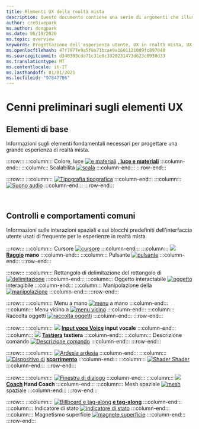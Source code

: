 ```yaml
---
title: Elementi UX della realtà mista
description: Questo documento contiene una serie di argomenti che illustrano come progettare per i dispositivi a realtà mista.
author: cre8ivepark
ms.author: dongpark
ms.date: 06/19/2020
ms.topic: overview
keywords: Progettazione dell'esperienza utente, UX in realtà mista, UX, modelli di app, controlli, stile, HoloLens, interazione, interazione spaziale, interfaccia utente spaziale, elementi UX, comportamenti, blocchi predefiniti, tipografia, colori, cuffie per realtà mista, auricolare di realtà mista, auricolare di realtà virtuale, HoloLens, MRTK, Toolkit realtà mista
ms.openlocfilehash: 47f7877e9a5f8a71bcae9a16011210d9fc897040
ms.sourcegitcommit: d340303cda71c31e6c3320231473d623c0930d33
ms.translationtype: MT
ms.contentlocale: it-IT
ms.lasthandoff: 01/01/2021
ms.locfileid: "97847786"
---
```

# <a name="ux-elements-overview"></a>Cenni preliminari sugli elementi UX

## <a name="foundational-elements"></a>Elementi di base
Informazioni sugli elementi fondamentali necessari per progettare una grande esperienza di realtà mista.

:::row:::
    :::column:::
       Colore, luce [ ![ e materiali](images/640px-fragments.png)](color-light-and-materials.md) **[, luce e materiali](color-light-and-materials.md)**
    :::column-end:::
    :::column:::
       Scalabilità [ ![ scala](images/volvo-cars-microsoft-hololens-experience01-640px.png)](scale.md) **[](scale.md)**
    :::column-end:::
:::row-end:::

:::row:::
    :::column:::
       [ ![ Tipografia tipografica](images/typography-cover.png)](typography.md) **[](typography.md)**
    :::column-end:::
    :::column:::
       [ ![ Suono audio](images/spatialaudio.png)](spatial-sound-design.md) **[](spatial-sound-design.md)**
    :::column-end:::
:::row-end:::

<br>

## <a name="common-controls-and-behaviors"></a>Controlli e comportamenti comuni
Informazioni sulle interazioni spaziali e sui blocchi predefiniti dell'interfaccia utente usati di frequente per le esperienze in realtà mista.

:::row:::
    :::column:::
       Cursore [ ![ cursore](images/UX_Hero_Cursor.jpg)](cursors.md) **[](cursors.md)**
    :::column-end:::
    :::column:::
       [ ![](images/UX_Hero_HandRay.jpg)](point-and-commit.md) **[Raggio](point-and-commit.md) mano**
    :::column-end:::
    :::column:::
       Pulsante [ ![ pulsante](images/UX_Hero_Button.jpg)](button.md) **[](button.md)**
    :::column-end:::
:::row-end:::

:::row:::
    :::column:::
       Rettangolo di delimitazione del rettangolo di [ ![ delimitazione](images/UX_Hero_BoundingBox.jpg)](app-bar-and-bounding-box.md) **[](app-bar-and-bounding-box.md)**
    :::column-end:::
    :::column:::
       Oggetto interactabile [ ![ oggetto](images/UX_Hero_Interactable.jpg)](interactable-object.md) interagibile **[](interactable-object.md)**
    :::column-end:::
    :::column:::
       Manipolazione della [ ![ manipolazione](images/UX_Hero_Manipulation.jpg)](direct-manipulation.md) **[](direct-manipulation.md)**
    :::column-end:::
:::row-end:::

:::row:::
    :::column:::
       Menu a mano [ ![ menu](images/UX_Hero_HandMenu.jpg)](hand-menu.md) a mano **[](hand-menu.md)**
    :::column-end:::
    :::column:::
       Menu vicino a [ ![ menu vicino](images/UX_Hero_NearMenu.jpg)](near-menu.md) **[](near-menu.md)**
    :::column-end:::
    :::column:::
       Raccolta oggetti [ ![ raccolta oggetti](images/UX_Hero_ObjectCollection.jpg)](object-collection.md) **[](object-collection.md)**
    :::column-end:::
:::row-end:::

:::row:::
    :::column:::
       [ ![](images/UX_Hero_VoiceCommand.jpg)](voice-input.md) **[Input voce Voice](voice-input.md) input vocale**
    :::column-end:::
    :::column:::
       [ ![](images/UX_Hero_Keyboard.jpg)](keyboard.md) **[Tastiera](keyboard.md) tastiera**
    :::column-end:::
    :::column:::
       Descrizione comando [ ![ Descrizione comando](images/UX_Hero_Tooltip.jpg)](tooltip.md) **[](tooltip.md)**
    :::column-end:::
:::row-end:::

:::row:::
    :::column:::
       [ ![ Ardesia ardesia](images/UX_Hero_Slate.jpg)](slate.md) **[](slate.md)**
    :::column-end:::
    :::column:::
       [ ![ Dispositivo di](images/UX_Hero_Slider.jpg)](slider.md) **[scorrimento](slider.md)**
    :::column-end:::
    :::column:::
        [ ![ Shader Shader](images/UX_Hero_StandardShader.jpg)](shader.md) **[](shader.md)**
    :::column-end:::
:::row-end:::

:::row:::
    :::column:::
       [ ![ Finestra di dialogo](images/MRTK_UX_Dialog.jpg)](dialog-ui.md) **[](dialog-ui.md)**
    :::column-end:::
    :::column:::
       [ ![](images/HandCoach/MRTK_handCoach.jpg)](hand-coach.md) **[Coach](hand-coach.md) Hand Coach**
    :::column-end:::
    :::column:::
       Mesh spaziale [ ![ mesh](images/MRTK_PulseShader_SpatialMesh.gif)](spatial-mesh-ux.md) spaziale **[](spatial-mesh-ux.md)**
    :::column-end:::
:::row-end:::

:::row:::
    :::column:::
        [ ![ Billboard e tag-along](images/MRTK_TagAlong.gif)](billboarding-and-tag-along.md) **[e tag-along](billboarding-and-tag-along.md)**
    :::column-end:::
    :::column:::
       Indicatore di stato [ ![ indicatore di stato](images/MRTK_ProgressIndicator.gif)](progress.md) **[](progress.md)**
    :::column-end:::
    :::column:::
       Magnetismo superficie [ ![ magnete superficie](images/MRTK_SurfaceMagnetism.gif)](surface-magnetism.md) **[](surface-magnetism.md)**
    :::column-end:::
:::row-end:::

<br>
